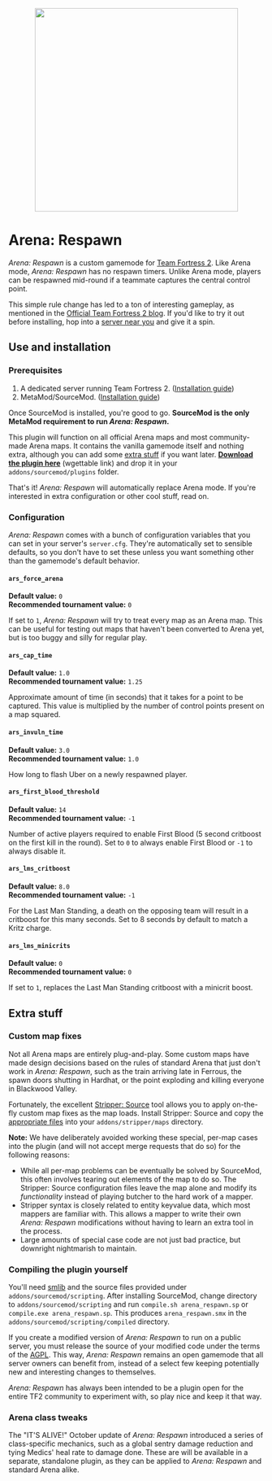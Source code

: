 <p align="center"><a href="http://steam.respawn.tf/"><img src="https://raw.githubusercontent.com/winlosecontinue/arena-respawn/master/media/arena_respawn_brand_steam_group.png" width="400px" /></a></p>

# Arena: Respawn

*Arena: Respawn* is a custom gamemode for [Team Fortress 2](http://www.teamfortress.com). Like Arena mode, *Arena: Respawn* has no respawn timers. Unlike Arena mode, players can be respawned mid-round if a teammate captures the central control point.

This simple rule change has led to a ton of interesting gameplay, as mentioned in the [Official Team Fortress 2 blog](http://www.teamfortress.com/post.php?id=14487). If you'd like to try it out before installing, hop into a [server near you](http://steam.respawn.tf) and give it a spin.

## Use and installation

### Prerequisites
1. A dedicated server running Team Fortress 2. ([Installation guide](https://wiki.teamfortress.com/wiki/Dedicated_server_configuration))
2. MetaMod/SourceMod. ([Installation guide](https://wiki.alliedmods.net/Installing_SourceMod_(simple)))

Once SourceMod is installed, you're good to go. **SourceMod is the only MetaMod requirement to run *Arena: Respawn*.**

This plugin will function on all official Arena maps and most community-made Arena maps. It contains the vanilla gamemode itself and nothing extra, although you can add some [extra stuff](#extra-stuff) if you want later. **[Download the plugin here](addons/sourcemod/plugins/arena_respawn.smx?raw=1)** (wgettable link) and drop it in your `addons/sourcemod/plugins` folder.

That's it! *Arena: Respawn* will automatically replace Arena mode. If you're interested in extra configuration or other cool stuff, read on.

### Configuration

*Arena: Respawn* comes with a bunch of configuration variables that you can set in your server's `server.cfg`. They're automatically set to sensible defaults, so you don't have to set these unless you want something other than the gamemode's default behavior.

#### `ars_force_arena`
**Default value:** `0`  
**Recommended tournament value:** `0`

If set to `1`, *Arena: Respawn* will try to treat every map as an Arena map. This can be useful for testing out maps that haven't been converted to Arena yet, but is too buggy and silly for regular play.

#### `ars_cap_time`
**Default value:** `1.0`  
**Recommended tournament value:** `1.25`

Approximate amount of time (in seconds) that it takes for a point to be captured. This value is multiplied by the number of control points present on a map squared.

#### `ars_invuln_time`
**Default value:** `3.0`  
**Recommended tournament value:** `1.0`

How long to flash Uber on a newly respawned player.

#### `ars_first_blood_threshold`
**Default value:** `14`  
**Recommended tournament value:** `-1`

Number of active players required to enable First Blood (5 second critboost on the first kill in the round). Set to `0` to always enable First Blood or `-1` to always disable it.

#### `ars_lms_critboost`
**Default value:** `8.0`  
**Recommended tournament value:** `-1`

For the Last Man Standing, a death on the opposing team will result in a critboost for this many seconds. Set to 8 seconds by default to match a Kritz charge.

#### `ars_lms_minicrits`  
**Default value:** `0`  
**Recommended tournament value:** `0`

If set to `1`, replaces the Last Man Standing critboost with a minicrit boost.

## Extra stuff

### Custom map fixes

Not all Arena maps are entirely plug-and-play. Some custom maps have made design decisions based on the rules of standard Arena that just don't work in *Arena: Respawn*, such as the train arriving late in Ferrous, the spawn doors shutting in Hardhat, or the point exploding and killing everyone in Blackwood Valley.

Fortunately, the excellent [Stripper: Source](http://www.bailopan.net/stripper/) tool allows you to apply on-the-fly custom map fixes as the map loads. Install Stripper: Source and copy the [appropriate files](addons/stripper/maps) into your `addons/stripper/maps` directory.

**Note:** We have deliberately avoided working these special, per-map cases into the plugin (and will not accept merge requests that do so) for the following reasons:
- While all per-map problems can be eventually be solved by SourceMod, this often involves tearing out elements of the map to do so. The Stripper: Source configuration files leave the map alone and modify its *functionality* instead of playing butcher to the hard work of a mapper.
- Stripper syntax is closely related to entity keyvalue data, which most mappers are familiar with. This allows a mapper to write their own *Arena: Respawn* modifications without having to learn an extra tool in the process.
- Large amounts of special case code are not just bad practice, but downright nightmarish to maintain.

### Compiling the plugin yourself

You'll need [smlib](https://www.sourcemodplugins.org/smlib/) and the source files provided under `addons/sourcemod/scripting`. After installing SourceMod, change directory to `addons/sourcemod/scripting` and run `compile.sh arena_respawn.sp` or `compile.exe arena_respawn.sp`. This produces `arena_respawn.smx` in the `addons/sourcemod/scripting/compiled` directory.

If you create a modified version of *Arena: Respawn* to run on a public server, you must release the source of your modified code under the terms of the [AGPL](LICENSE.txt). This way, *Arena: Respawn* remains an open gamemode that all server owners can benefit from, instead of a select few keeping potentially new and interesting changes to themselves.

*Arena: Respawn* has always been intended to be a plugin open for the entire TF2 community to experiment with, so play nice and keep it that way.

### Arena class tweaks

The "IT'S ALIVE!" October update of *Arena: Respawn* introduced a series of class-specific mechanics, such as a global sentry damage reduction and tying Medics' heal rate to damage done. These are will be available in a separate, standalone plugin, as they can be applied to *Arena: Respawn* and standard Arena alike.
